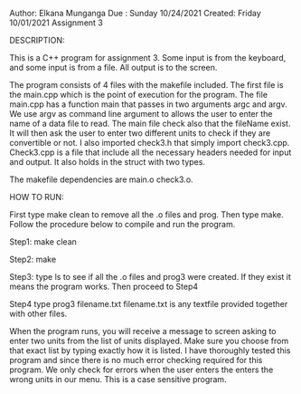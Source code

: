 Author: Elkana Munganga
Due : Sunday 10/24/2021
Created: Friday 10/01/2021
Assignment 3

DESCRIPTION:

This is a C++ program for assignment 3. Some input is from the keyboard, 
and some input is from a file. All output is to the screen. 

The program consists of 4 files with the makefile included. The 
first file is the main.cpp which is the point of execution for 
the program. The file main.cpp has a function main that passes 
in two arguments argc and argv. We use argv as command line 
argument to allows the user to enter the name of a data file to
read. The main file check also that the fileName exist. It will 
then ask the user to enter two different units to check if they
are convertible or not. I also imported check3.h that simply 
import check3.cpp. Check3.cpp is a file that include all the
necessary headers needed for input and output. It also holds in the struct with two types.

The makefile dependencies are main.o check3.o.

HOW TO RUN:

First type make clean to remove all the .o files and prog. Then
type make. Follow the procedure below to compile and run the 
program.

Step1:
make clean

Step2:
make

Step3:
type ls to see if all the .o files and prog3 were created. If 
they exist it means the program works. Then proceed to Step4

Step4
type prog3 filename.txt
filename.txt is any textfile provided together with other files.


When the program runs, you will receive a message to screen 
asking to enter two units from the list of units displayed.
Make sure you choose from that exact list by typing exactly how 
it is listed. I have thoroughly tested this program and since 
there is no much error checking required for this program. We 
only check for errors when the user enters the enters the wrong 
units in our menu. This is a case sensitive program.

